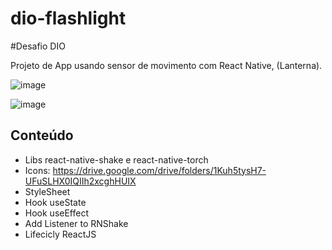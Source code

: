 # dio-flashlight 

#Desafio DIO

Projeto de App usando sensor de movimento com React Native, (Lanterna). 

![image](https://user-images.githubusercontent.com/90107187/176345039-50ef4f67-894e-4e53-87a6-0fe88fb6a43d.png)

![image](https://user-images.githubusercontent.com/90107187/176345108-437b4081-b9bc-4f03-83b5-716e96b977d1.png)


## Conteúdo

- Libs react-native-shake e react-native-torch
- Icons: https://drive.google.com/drive/folders/1Kuh5tysH7-UFuSLHX0IQIIh2xcghHUIX
- StyleSheet
- Hook useState
- Hook useEffect
- Add Listener to RNShake
- Lifecicly ReactJS
